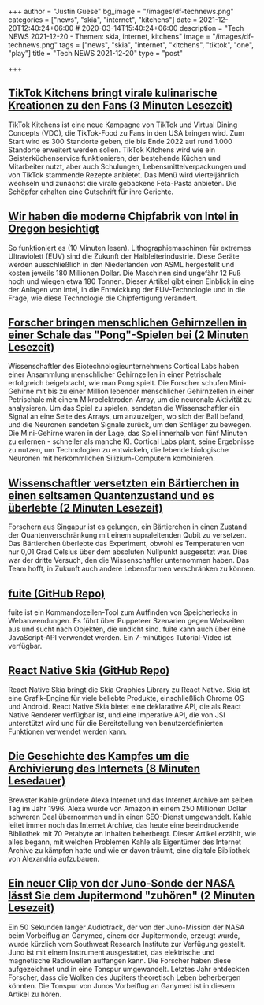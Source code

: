 +++
author = "Justin Guese"
bg_image = "/images/df-technews.png"
categories = ["news", "skia", "internet", "kitchens"]
date = 2021-12-20T12:40:24+06:00 # 2020-03-14T15:40:24+06:00
description = "Tech NEWS 2021-12-20 - Themen: skia, internet, kitchens"
image = "/images/df-technews.png"
tags = ["news", "skia", "internet", "kitchens", "tiktok", "one", "play"]
title = "Tech NEWS 2021-12-20"
type = "post"

+++

## [TikTok Kitchens bringt virale kulinarische Kreationen zu den Fans (3 Minuten Lesezeit)](https://www.theverge.com/2021/12/19/22845154/tiktok-kitchens-viral-food-ghost-kitchens)

 TikTok Kitchens ist eine neue Kampagne von TikTok und Virtual Dining Concepts (VDC), die TikTok-Food zu Fans in den USA bringen wird. Zum Start wird es 300 Standorte geben, die bis Ende 2022 auf rund 1.000 Standorte erweitert werden sollen. TikTok Kitchens wird wie ein Geisterküchenservice funktionieren, der bestehende Küchen und Mitarbeiter nutzt, aber auch Schulungen, Lebensmittelverpackungen und von TikTok stammende Rezepte anbietet. Das Menü wird vierteljährlich wechseln und zunächst die virale gebackene Feta-Pasta anbieten. Die Schöpfer erhalten eine Gutschrift für ihre Gerichte.

## [Wir haben die moderne Chipfabrik von Intel in Oregon besichtigt](https://www.protocol.com/enterprise/intel-euv-fab-chips)

 So funktioniert es (10 Minuten lesen). Lithographiemaschinen für extremes Ultraviolett (EUV) sind die Zukunft der Halbleiterindustrie. Diese Geräte werden ausschließlich in den Niederlanden von ASML hergestellt und kosten jeweils 180 Millionen Dollar. Die Maschinen sind ungefähr 12 Fuß hoch und wiegen etwa 180 Tonnen. Dieser Artikel gibt einen Einblick in eine der Anlagen von Intel, in die Entwicklung der EUV-Technologie und in die Frage, wie diese Technologie die Chipfertigung verändert.

## [Forscher bringen menschlichen Gehirnzellen in einer Schale das "Pong"-Spielen bei (2 Minuten Lesezeit)](https://futurism.com/the-byte/brain-cells-play-pong)

 Wissenschaftler des Biotechnologieunternehmens Cortical Labs haben einer Ansammlung menschlicher Gehirnzellen in einer Petrischale erfolgreich beigebracht, wie man Pong spielt. Die Forscher schufen Mini-Gehirne mit bis zu einer Million lebender menschlicher Gehirnzellen in einer Petrischale mit einem Mikroelektroden-Array, um die neuronale Aktivität zu analysieren. Um das Spiel zu spielen, sendeten die Wissenschaftler ein Signal an eine Seite des Arrays, um anzuzeigen, wo sich der Ball befand, und die Neuronen sendeten Signale zurück, um den Schläger zu bewegen. Die Mini-Gehirne waren in der Lage, das Spiel innerhalb von fünf Minuten zu erlernen - schneller als manche KI. Cortical Labs plant, seine Ergebnisse zu nutzen, um Technologien zu entwickeln, die lebende biologische Neuronen mit herkömmlichen Silizium-Computern kombinieren.

## [Wissenschaftler versetzten ein Bärtierchen in einen seltsamen Quantenzustand und es überlebte (2 Minuten Lesezeit)](https://www.unilad.co.uk/science/scientists-put-a-tardigrade-in-a-strange-quantum-state-and-it-survived/)

 Forschern aus Singapur ist es gelungen, ein Bärtierchen in einen Zustand der Quantenverschränkung mit einem supraleitenden Qubit zu versetzen. Das Bärtierchen überlebte das Experiment, obwohl es Temperaturen von nur 0,01 Grad Celsius über dem absoluten Nullpunkt ausgesetzt war. Dies war der dritte Versuch, den die Wissenschaftler unternommen haben. Das Team hofft, in Zukunft auch andere Lebensformen verschränken zu können.

## [fuite (GitHub Repo)](https://github.com/nolanlawson/fuite)

 fuite ist ein Kommandozeilen-Tool zum Auffinden von Speicherlecks in Webanwendungen. Es führt über Puppeteer Szenarien gegen Webseiten aus und sucht nach Objekten, die undicht sind. fuite kann auch über eine JavaScript-API verwendet werden. Ein 7-minütiges Tutorial-Video ist verfügbar.

## [React Native Skia (GitHub Repo)](https://github.com/Shopify/react-native-skia)

 React Native Skia bringt die Skia Graphics Library zu React Native. Skia ist eine Grafik-Engine für viele beliebte Produkte, einschließlich Chrome OS und Android. React Native Skia bietet eine deklarative API, die als React Native Renderer verfügbar ist, und eine imperative API, die von JSI unterstützt wird und für die Bereitstellung von benutzerdefinierten Funktionen verwendet werden kann.

## [Die Geschichte des Kampfes um die Archivierung des Internets (8 Minuten Lesedauer)](https://www.techradar.com/news/the-story-of-the-fight-to-archive-the-internet)

 Brewster Kahle gründete Alexa Internet und das Internet Archive am selben Tag im Jahr 1996. Alexa wurde von Amazon in einem 250 Millionen Dollar schweren Deal übernommen und in einen SEO-Dienst umgewandelt. Kahle leitet immer noch das Internet Archive, das heute eine beeindruckende Bibliothek mit 70 Petabyte an Inhalten beherbergt. Dieser Artikel erzählt, wie alles begann, mit welchen Problemen Kahle als Eigentümer des Internet Archive zu kämpfen hatte und wie er davon träumt, eine digitale Bibliothek von Alexandria aufzubauen.

## [Ein neuer Clip von der Juno-Sonde der NASA lässt Sie dem Jupitermond "zuhören" (2 Minuten Lesezeit)](https://interestingengineering.com/juno-probe-lets-you-listen-to-jupiters-moon)

 Ein 50 Sekunden langer Audiotrack, der von der Juno-Mission der NASA beim Vorbeiflug an Ganymed, einem der Jupitermonde, erzeugt wurde, wurde kürzlich vom Southwest Research Institute zur Verfügung gestellt. Juno ist mit einem Instrument ausgestattet, das elektrische und magnetische Radiowellen auffangen kann. Die Forscher haben diese aufgezeichnet und in eine Tonspur umgewandelt. Letztes Jahr entdeckten Forscher, dass die Wolken des Jupiters theoretisch Leben beherbergen könnten. Die Tonspur von Junos Vorbeiflug an Ganymed ist in diesem Artikel zu hören.

